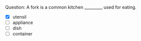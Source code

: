 Question: A fork is a common kitchen _________ used for eating.  
- [x] utensil  
- [ ] appliance  
- [ ] dish  
- [ ] container  